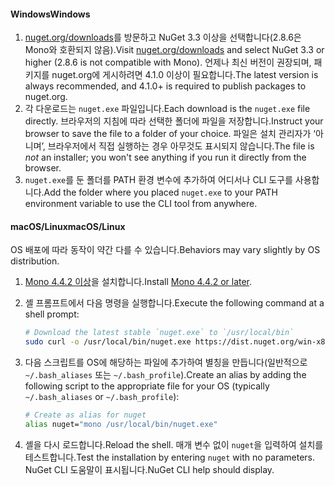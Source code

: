#### <a name="windows"></a><span data-ttu-id="b95e6-101">Windows</span><span class="sxs-lookup"><span data-stu-id="b95e6-101">Windows</span></span>

1. <span data-ttu-id="b95e6-102">[nuget.org/downloads](https://nuget.org/downloads)를 방문하고 NuGet 3.3 이상을 선택합니다(2.8.6은 Mono와 호환되지 않음).</span><span class="sxs-lookup"><span data-stu-id="b95e6-102">Visit [nuget.org/downloads](https://nuget.org/downloads) and select NuGet 3.3 or higher (2.8.6 is not compatible with Mono).</span></span> <span data-ttu-id="b95e6-103">언제나 최신 버전이 권장되며, 패키지를 nuget.org에 게시하려면 4.1.0 이상이 필요합니다.</span><span class="sxs-lookup"><span data-stu-id="b95e6-103">The latest version is always recommended, and 4.1.0+ is required to publish packages to nuget.org.</span></span>
1. <span data-ttu-id="b95e6-104">각 다운로드는 `nuget.exe` 파일입니다.</span><span class="sxs-lookup"><span data-stu-id="b95e6-104">Each download is the `nuget.exe` file directly.</span></span> <span data-ttu-id="b95e6-105">브라우저의 지침에 따라 선택한 폴더에 파일을 저장합니다.</span><span class="sxs-lookup"><span data-stu-id="b95e6-105">Instruct your browser to save the file to a folder of your choice.</span></span> <span data-ttu-id="b95e6-106">파일은 설치 관리자가 ‘아니며’, 브라우저에서 직접 실행하는 경우 아무것도 표시되지 않습니다.</span><span class="sxs-lookup"><span data-stu-id="b95e6-106">The file is *not* an installer; you won't see anything if you run it directly from the browser.</span></span>
1. <span data-ttu-id="b95e6-107">`nuget.exe`를 둔 폴더를 PATH 환경 변수에 추가하여 어디서나 CLI 도구를 사용합니다.</span><span class="sxs-lookup"><span data-stu-id="b95e6-107">Add the folder where you placed `nuget.exe` to your PATH environment variable to use the CLI tool from anywhere.</span></span>

#### <a name="macoslinux"></a><span data-ttu-id="b95e6-108">macOS/Linux</span><span class="sxs-lookup"><span data-stu-id="b95e6-108">macOS/Linux</span></span>

<span data-ttu-id="b95e6-109">OS 배포에 따라 동작이 약간 다를 수 있습니다.</span><span class="sxs-lookup"><span data-stu-id="b95e6-109">Behaviors may vary slightly by OS distribution.</span></span>

1. <span data-ttu-id="b95e6-110">[Mono 4.4.2 이상](http://www.mono-project.com/docs/getting-started/install/)을 설치합니다.</span><span class="sxs-lookup"><span data-stu-id="b95e6-110">Install [Mono 4.4.2 or later](http://www.mono-project.com/docs/getting-started/install/).</span></span>

1. <span data-ttu-id="b95e6-111">셸 프롬프트에서 다음 명령을 실행합니다.</span><span class="sxs-lookup"><span data-stu-id="b95e6-111">Execute the following command at a shell prompt:</span></span>

    ```bash
    # Download the latest stable `nuget.exe` to `/usr/local/bin`
    sudo curl -o /usr/local/bin/nuget.exe https://dist.nuget.org/win-x86-commandline/latest/nuget.exe
    ```

1. <span data-ttu-id="b95e6-112">다음 스크립트를 OS에 해당하는 파일에 추가하여 별칭을 만듭니다(일반적으로 `~/.bash_aliases` 또는 `~/.bash_profile`).</span><span class="sxs-lookup"><span data-stu-id="b95e6-112">Create an alias by adding the following script to the appropriate file for your OS (typically `~/.bash_aliases` or `~/.bash_profile`):</span></span>

    ```bash
    # Create as alias for nuget
    alias nuget="mono /usr/local/bin/nuget.exe"
    ```

1. <span data-ttu-id="b95e6-113">셸을 다시 로드합니다.</span><span class="sxs-lookup"><span data-stu-id="b95e6-113">Reload the shell.</span></span>  <span data-ttu-id="b95e6-114">매개 변수 없이 `nuget`을 입력하여 설치를 테스트합니다.</span><span class="sxs-lookup"><span data-stu-id="b95e6-114">Test the installation by entering `nuget` with no parameters.</span></span> <span data-ttu-id="b95e6-115">NuGet CLI 도움말이 표시됩니다.</span><span class="sxs-lookup"><span data-stu-id="b95e6-115">NuGet CLI help should display.</span></span>
